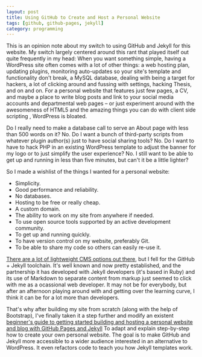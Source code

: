 ```yaml
---
layout: post
title: Using GitHub to Create and Host a Personal Website
tags: [github, github-pages, jekyll]
category: programming
---
```

This is an opinion note about my switch to using GitHub and Jekyll for this website. My switch largely centered around this rant that played itself out quite frequently in my head:<!--break-->  When you want something simple, having a WordPress site often comes with a lot of other things: a web hosting plan, updating plugins, monitoring auto-updates so your site's template and functionality don't break, a MySQL database, dealing with being a target for hackers, a lot of clicking around and fussing with settings, hacking Thesis, and on and on. <!-- flesh the previous sentence out with links --> For a personal website that features just few pages, a CV, and maybe a place to write blog posts and link to your social media accounts and departmental web pages – or just experiment around with the awesomeness of HTML5 <!-- flesh this out with links to codepen stuff or --> and the amazing things you can do with client side scripting <!-- ahem, more links -->, WordPress is bloated. 

Do I really need to make a database call to serve an About page with less than 500 words on it? No. Do I want a bunch of third-party scripts from whatever plugin author(s) just to have social sharing tools? No. Do I want to have to hack PHP in an existing WordPress template to adjust the banner for my logo or to just simplify the user experience? No. I still want to be able to get up and running in less than five minutes, but can't it be a little lighter?

So I made a wishlist of the things I wanted for a personal website:

* Simplicity.
* Good performance and reliability.
* No databases.
* Hosting to be free or really cheap.
* A custom domain.
* The ability to work on my site from anywhere if needed.
* To use open source tools supported by an active development community.
* To get up and running quickly.
* To have version control on my website, preferably Git.
* To be able to share my code so others can easily re-use it.

<a href="http://staticgen.com/"  target="_blank">There are a lot of lightweight CMS options out there</a>, but I fell for the GitHub + Jekyll toolchain. It's well known and now pretty established, and the partnership it has developed with Jekyll developers (it's based in Ruby) and its use of Markdown to separate content from markup just seemed to click with me as a ocassional web developer. It may not be for everybody, but after an afternoon playing around with and getting over the learning curve, I think it can be for a lot more than developers.

That's why after building my site from scratch (along with the help of Bootstrap), I've finally taken it a step further and modify an existent <a href="/guides/github-pages/" title="Creating and Hosting a Personal Site on GitHub">beginner's guide to getting started building and hosting a personal website and blog with GitHub Pages and Jekyll</a> To adapt and explain step-by-step how to create your own personal website. The goal is to make GitHub and Jekyll more accessible to a wider audience interested in an alternative to WordPress. It even refactors code to teach you how Jekyll templates work.
